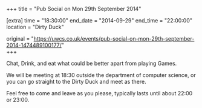 +++
title = "Pub Social on Mon 29th September 2014"

[extra]
time = "18:30:00"
end_date = "2014-09-29"
end_time = "22:00:00"
location = "Dirty Duck"

original = "https://uwcs.co.uk/events/pub-social-on-mon-29th-september-2014-1474489100177/"    
+++

Chat, Drink, and eat what could be better apart from playing Games.

We will be meeting at 18:30 outside the department of computer science, or you can go straight to the Dirty Duck and meet as there.

Feel free to come and leave as you please, typically lasts until about 22:00 or 23:00.


